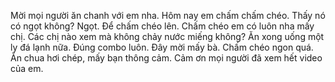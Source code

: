 Mời mọi người ăn chanh với em nha. Hôm nay em chấm chấm chéo. Thấy nó có ngọt không? Ngọt. Để chấm chéo lên. Chấm chéo em có luôn nha mấy chị. Các chị nào xem mà không chảy nước miếng không? Ăn xong uống một ly đá lạnh nữa. Đúng combo luôn. Đây mời mấy bà. Chấm chéo ngon quá. Ăn chua hơi chép, mấy bạn thông cảm. Cảm ơn mọi người đã xem hết video của em.